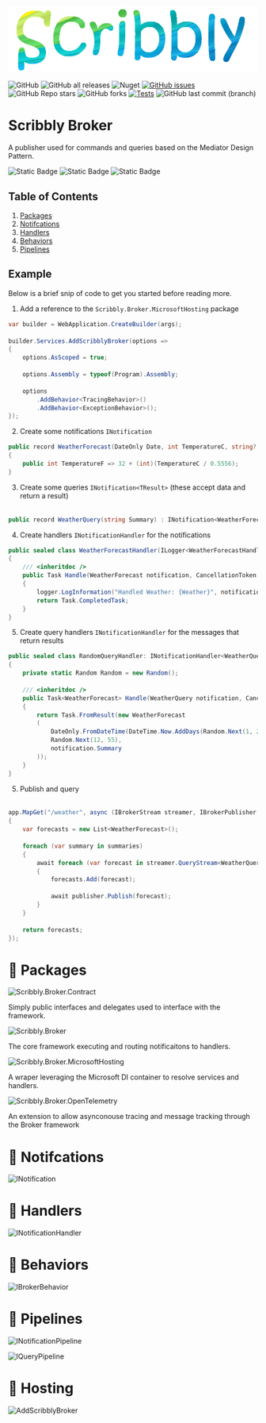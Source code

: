 ![scribbly_banner.png](./docs/scribbly_banner.png)

![GitHub](https://img.shields.io/github/license/Scribbly-Fun/Scribbly.Broker) 
![GitHub all releases](https://img.shields.io/github/downloads/Scribbly-Fun/Scribbly.Broker/total) 
![Nuget](https://img.shields.io/nuget/dt/Scribbly.Broker)
[![GitHub issues](https://img.shields.io/github/issues/Scribbly-Fun/Scribbly.Broker)](https://github.com/Scribbly-Fun/Scribbly.Broker/issues)
![GitHub Repo stars](https://img.shields.io/github/stars/Scribbly-Fun/Scribbly.Broker?style=social)
![GitHub forks](https://img.shields.io/github/forks/Scribbly-Fun/Scribbly.Broker?style=social)
[![Tests](https://github.com/Scribbly-Fun/Scribbly.Broker/actions/workflows/dotnet-test.yml/badge.svg?branch=main)](https://github.com/Scribbly-Fun/Scribbly.Broker/actions/workflows/dotnet-test.yml)
![GitHub last commit (branch)](https://img.shields.io/github/last-commit/Scribbly-Fun/Scribbly.Broker/main)

# Scribbly Broker

A publisher used for commands and queries based on the Mediator Design Pattern.

![Static Badge](https://img.shields.io/badge/COMMAND-blue)
![Static Badge](https://img.shields.io/badge/QUERY-green)
![Static Badge](https://img.shields.io/badge/NOTIFY-blue)

## Table of Contents
1. [Packages](#Packages)
1. [Notifcations](#Notifcations)
2. [Handlers](#Handlers)
3. [Behaviors](#Behaviors)
5. [Pipelines](#Pipelines)

## Example

Below is a brief snip of code to get you started before reading more.

1. Add a reference to the `Scribbly.Broker.MicrosoftHosting` package

```csharp
var builder = WebApplication.CreateBuilder(args);

builder.Services.AddScribblyBroker(options =>
{
    options.AsScoped = true;

    options.Assembly = typeof(Program).Assembly;

    options
        .AddBehavior<TracingBehavior>()
        .AddBehavior<ExceptionBehavior>();
});

```

2. Create some notifications `INotification`

``` csharp
public record WeatherForecast(DateOnly Date, int TemperatureC, string? Summary) : INotification
{
    public int TemperatureF => 32 + (int)(TemperatureC / 0.5556);
}

```
3. Create some queries `INotification<TResult>` (these accept data and return a result)

```csharp

public record WeatherQuery(string Summary) : INotification<WeatherForecast>;

```

4. Create handlers `INotificationHandler` for the notifications

```csharp
public sealed class WeatherForecastHandler(ILogger<WeatherForecastHandler> logger) : INotificationHandler<WeatherForecast> 
{
    /// <inheritdoc />
    public Task Handle(WeatherForecast notification, CancellationToken cancellationToken = default)
    {
        logger.LogInformation("Handled Weather: {Weather}", notification);
        return Task.CompletedTask;
    }
}

```

5. Create query handlers `INotificationHandler` for the messages that return results

```csharp
public sealed class RandomQueryHandler: INotificationHandler<WeatherQuery, WeatherForecast>
{
    private static Random Random = new Random();
    
    /// <inheritdoc />
    public Task<WeatherForecast> Handle(WeatherQuery notification, CancellationToken cancellationToken = default)
    {
        return Task.FromResult(new WeatherForecast
        (
            DateOnly.FromDateTime(DateTime.Now.AddDays(Random.Next(1, 20))),
            Random.Next(12, 55),
            notification.Summary
        ));
    }
}

```
5. Publish and query

```csharp

app.MapGet("/weather", async (IBrokerStream streamer, IBrokerPublisher publisher) =>
{
    var forecasts = new List<WeatherForecast>();

    foreach (var summary in summaries)
    {
        await foreach (var forecast in streamer.QueryStream<WeatherQuery, WeatherForecast>(new WeatherQuery(summary)))
        {
            forecasts.Add(forecast);

            await publisher.Publish(forecast);
        }
    }
    
    return forecasts;
});
```

# 🎁 Packages

![Scribbly.Broker.Contract](https://img.shields.io/badge/Scribbly.Broker.Contract-blue)  

Simply public interfaces and delegates used to interface with the framework.

![Scribbly.Broker](https://img.shields.io/badge/Scribbly.Broker-blue)  

The core framework executing and routing notificaitons to handlers.

![Scribbly.Broker.MicrosoftHosting](https://img.shields.io/badge/Scribbly.Broker.MicrosoftHosting-blue)  

A wraper leveraging the Microsoft DI container to resolve services and handlers.

![Scribbly.Broker.OpenTelemetry](https://img.shields.io/badge/Scribbly.Broker.OpenTelemetry-blue)  

An extension to allow asynconouse tracing and message tracking through the Broker framework

# 💪 Notifcations

![INotification](https://img.shields.io/badge/INotification-blue) 

# 🛒 Handlers

![INotificationHandler](https://img.shields.io/badge/INotificationHandler-blue) 

# 🛁 Behaviors

![IBrokerBehavior](https://img.shields.io/badge/IBrokerBehavior-blue) 

# 🛁 Pipelines

![INotificationPipeline](https://img.shields.io/badge/INotificationPipeline-blue) 

![IQueryPipeline](https://img.shields.io/badge/IQueryPipeline-blue) 

# 🎉 Hosting

![AddScribblyBroker](https://img.shields.io/badge/AddScribblyBroker-blue) 